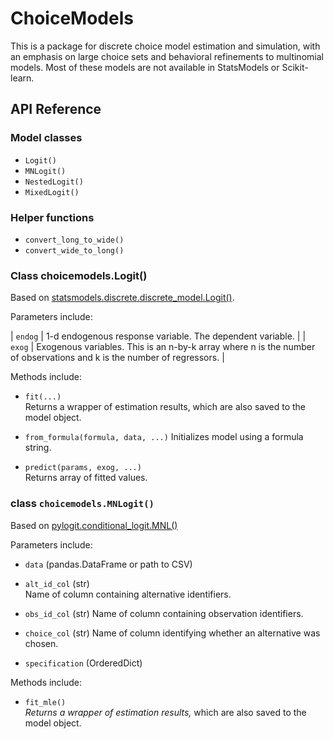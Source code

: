 # ChoiceModels

This is a package for discrete choice model estimation and simulation, with an emphasis on large choice sets and behavioral refinements to multinomial models. Most of these models are not available in StatsModels or Scikit-learn. 




## API Reference

### Model classes

- `Logit()`
- `MNLogit()`
- `NestedLogit()`
- `MixedLogit()`


### Helper functions

- `convert_long_to_wide()`
- `convert_wide_to_long()`


### Class choicemodels.Logit()

Based on [statsmodels.discrete.discrete_model.Logit()](http://statsmodels.sourceforge.net/0.6.0/generated/statsmodels.discrete.discrete_model.Logit.html).

Parameters include:

| `endog` | 1-d endogenous response variable. The dependent variable. |
| `exog` | Exogenous variables. This is an n-by-k array where n is the number of observations and k is the number of regressors. |
  
Methods include:

- `fit(...)`  
  Returns a wrapper of estimation results, which are also saved to the model object.

- `from_formula(formula, data, ...)`
  Initializes model using a formula string.

- `predict(params, exog, ...)`  
  Returns array of fitted values.
  
  
### class `choicemodels.MNLogit()`

Based on [pylogit.conditional_logit.MNL()](https://github.com/timothyb0912/pylogit/blob/master/pylogit/conditional_logit.py)

Parameters include:

- `data` (pandas.DataFrame or path to CSV)

- `alt_id_col` (str)  
  Name of column containing alternative identifiers.

- `obs_id_col` (str)
  Name of column containing observation identifiers.
  
- `choice_col` (str)
  Name of column identifying whether an alternative was chosen.
  
- `specification` (OrderedDict)

Methods include:

- `fit_mle()`  
  _Returns a wrapper of estimation results,_ which are also saved to the model object.







